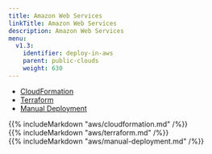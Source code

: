 ```yaml
---
title: Amazon Web Services
linkTitle: Amazon Web Services
description: Amazon Web Services
menu:
  v1.3:
    identifier: deploy-in-aws
    parent: public-clouds
    weight: 630
---
```


<ul class="nav nav-tabs nav-tabs-yb">
  <li>
    <a href="#cloudformation" class="nav-link active" id="cloudformation-tab" data-toggle="tab" role="tab" aria-controls="cloudformation" aria-selected="true">
      <i class="icon-shell"></i>
      CloudFormation
    </a>
  </li>
  <li>
    <a href="#terraform" class="nav-link" id="terraform-tab" data-toggle="tab" role="tab" aria-controls="terraform" aria-selected="true">
      <i class="icon-shell"></i>
      Terraform
    </a>
  </li>
  <li>
    <a href="#manual-deployment" class="nav-link" id="manual-deployment-tab" data-toggle="tab" role="tab" aria-controls="manual-deployment" aria-selected="true">
      <i class="icon-shell"></i>
      Manual Deployment
    </a>
  </li>
</ul>

<div class="tab-content">
  <div id="cloudformation" class="tab-pane fade show active" role="tabpanel" aria-labelledby="cloudformation-tab">
    {{% includeMarkdown "aws/cloudformation.md" /%}}
  </div>
  <div id="terraform" class="tab-pane fade" role="tabpanel" aria-labelledby="terraform-tab">
    {{% includeMarkdown "aws/terraform.md" /%}}
  </div>
   <div id="manual-deployment" class="tab-pane fade" role="tabpanel" aria-labelledby="manual-deployment-tab">
    {{% includeMarkdown "aws/manual-deployment.md" /%}}
  </div>
</div>
